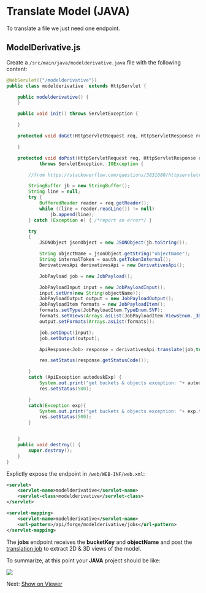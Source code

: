 # Translate Model (JAVA)

To translate a file we just need one endpoint.

## ModelDerivative.js

Create a `/src/main/java/modelderivative.java` file with the following content:

```java
@WebServlet({"/modelderivative"})
public class modelderivative  extends HttpServlet {

    public modelderivative() {
    }

    public void init() throws ServletException {

    }

    protected void doGet(HttpServletRequest req, HttpServletResponse resp) throws ServletException, IOException {

    }

    protected void doPost(HttpServletRequest req, HttpServletResponse res)
            throws ServletException, IOException {

        //from https://stackoverflow.com/questions/3831680/httpservletrequest-get-json-post-data/3831791

        StringBuffer jb = new StringBuffer();
        String line = null;
        try {
            BufferedReader reader = req.getReader();
            while ((line = reader.readLine()) != null)
                jb.append(line);
        } catch (Exception e) { /*report an error*/ }

        try
        {
            JSONObject jsonObject = new JSONObject(jb.toString());

            String objectName = jsonObject.getString("objectName");
            String internalToken = oauth.getTokenInternal();
            DerivativesApi derivativesApi = new DerivativesApi();

            JobPayload job = new JobPayload();

            JobPayloadInput input = new JobPayloadInput();
            input.setUrn(new String(objectName));
            JobPayloadOutput output = new JobPayloadOutput();
            JobPayloadItem formats = new JobPayloadItem();
            formats.setType(JobPayloadItem.TypeEnum.SVF);
            formats.setViews(Arrays.asList(JobPayloadItem.ViewsEnum._3D));
            output.setFormats(Arrays.asList(formats));

            job.setInput(input);
            job.setOutput(output);

            ApiResponse<Job> response = derivativesApi.translate(job,true,oauth.OAuthClient(null),oauth.getCredentials());

            res.setStatus(response.getStatusCode());

        }
        catch (ApiException autodeskExp) {
            System.out.print("get buckets & objects exception: "+ autodeskExp.toString());
            res.setStatus(500);

        }
        catch(Exception exp){
            System.out.print("get buckets & objects exception: "+ exp.toString());
            res.setStatus(500);
        }


    }
    public void destroy() {
        super.destroy();
    }
}
```

Explictly expose the endpoint in `/web/WEB-INF/web.xml`:
```xml
<servlet>
    <servlet-name>modelderivative</servlet-name>
    <servlet-class>modelderivative</servlet-class>
</servlet>

<servlet-mapping>
    <servlet-name>modelderivative</servlet-name>
    <url-pattern>/api/forge/modelderivative/jobs</url-pattern>
</servlet-mapping>

```


The **jobs** endpoint receives the **bucketKey** and **objectName** and post the [translation job](https://developer.autodesk.com/en/docs/model-derivative/v2/reference/http/job-POST/) to extract 2D & 3D views of the model. 

To summarize, at this point your **JAVA** project should be like:

![](_media/java/IntelliJ-IDEA-project_all_files_server.png)

Next: [Show on Viewer](viewer/)